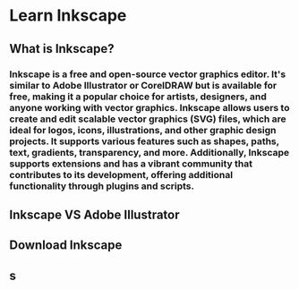 # Learn Inkscape

## What is Inkscape?

### Inkscape is a free and open-source vector graphics editor. It's similar to Adobe Illustrator or CorelDRAW but is available for free, making it a popular choice for artists, designers, and anyone working with vector graphics. Inkscape allows users to create and edit scalable vector graphics (SVG) files, which are ideal for logos, icons, illustrations, and other graphic design projects. It supports various features such as shapes, paths, text, gradients, transparency, and more. Additionally, Inkscape supports extensions and has a vibrant community that contributes to its development, offering additional functionality through plugins and scripts.

## Inkscape VS Adobe Illustrator

## Download Inkscape

## s
